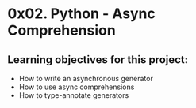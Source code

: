 # 0x02. Python - Async Comprehension

## Learning objectives for this project:
- How to write an asynchronous generator
- How to use async comprehensions
- How to type-annotate generators
